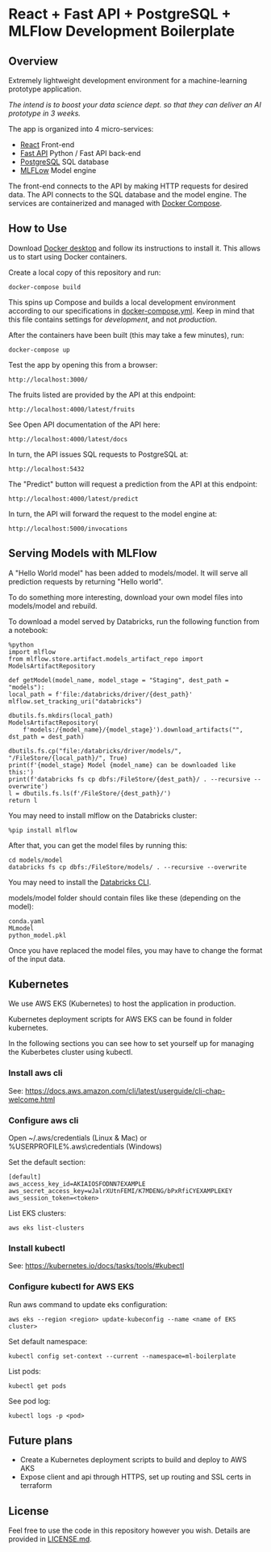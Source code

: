# React + Fast API + PostgreSQL + MLFlow Development Boilerplate

## Overview
Extremely lightweight development environment for a machine-learning prototype application. 

*The intend is to boost your data science dept. so that they can deliver an AI prototype in 3 weeks.*

The app is organized into 4 micro-services:
- [React](https://reactjs.org) Front-end 
- [Fast API](https://fastapi.tiangolo.com) Python / Fast API back-end
- [PostgreSQL](http://postgres.org) SQL database 
- [MLFLow](http://mlflow.org) Model engine

The front-end connects to the API by making HTTP requests for desired data.
The API connects to the SQL database and the model engine.
The services are containerized and managed with [Docker Compose](https://docs.docker.com/compose/).

## How to Use
Download [Docker desktop](https://www.docker.com/products/docker-desktop) and follow its
 instructions to install it. This allows us to start using Docker containers.
 
Create a local copy of this repository and run:

    docker-compose build
    
This spins up Compose and builds a local development environment according to 
our specifications in [docker-compose.yml](docker-compose.yml). Keep in mind that 
this file contains settings for *development*, and not *production*.

After the containers have been built (this may take a few minutes), run:

    docker-compose up
    
Test the app by opening this from a browser:

    http://localhost:3000/ 
    
The fruits listed are provided by the API at this endpoint:

    http://localhost:4000/latest/fruits

See Open API documentation of the API here:

    http://localhost:4000/latest/docs

In turn, the API issues SQL requests to PostgreSQL at:

    http://localhost:5432

The "Predict" button will request a prediction from the API at this endpoint:

    http://localhost:4000/latest/predict

In turn, the API will forward the request to the model engine at:

    http://localhost:5000/invocations

## Serving Models with MLFlow
A "Hello World model" has been added to models/model. It will serve all prediction requests by returning "Hello world".

To do something more interesting, download your own model files into models/model and rebuild.

To download a model served by Databricks, run the following function from a notebook:

    %python
    import mlflow
    from mlflow.store.artifact.models_artifact_repo import ModelsArtifactRepository

    def getModel(model_name, model_stage = "Staging", dest_path = "models"):
    local_path = f'file:/databricks/driver/{dest_path}'
    mlflow.set_tracking_uri("databricks")
    
    dbutils.fs.mkdirs(local_path)
    ModelsArtifactRepository(
        f'models:/{model_name}/{model_stage}').download_artifacts("", dst_path = dest_path)

    dbutils.fs.cp("file:/databricks/driver/models/", "/FileStore/{local_path}/", True)
    print(f'{model_stage} Model {model_name} can be downloaded like this:')
    print(f'databricks fs cp dbfs:/FileStore/{dest_path}/ . --recursive --overwrite')
    l = dbutils.fs.ls(f'/FileStore/{dest_path}/')
    return l

You may need to install mlflow on the Databricks cluster:

    %pip install mlflow

After that, you can get the model files by running this:

    cd models/model
    databricks fs cp dbfs:/FileStore/models/ . --recursive --overwrite
    
You may need to install the [Databricks CLI](https://docs.databricks.com/dev-tools/cli/index.html).

models/model folder should contain files like these (depending on the model):

    conda.yaml
    MLmodel
    python_model.pkl

Once you have replaced the model files, you may have to change the format of the input data.

## Kubernetes
We use AWS EKS (Kubernetes) to host the application in production.

Kubernetes deployment scripts for AWS EKS can be found in folder kubernetes.

In the following sections you can see how to set yourself up for managing the Kuberbetes cluster using kubectl.

### Install aws cli
See: https://docs.aws.amazon.com/cli/latest/userguide/cli-chap-welcome.html

### Configure aws cli
Open ~/.aws/credentials (Linux & Mac) or %USERPROFILE%\.aws\credentials (Windows)

Set the default section:

    [default]
    aws_access_key_id=AKIAIOSFODNN7EXAMPLE
    aws_secret_access_key=wJalrXUtnFEMI/K7MDENG/bPxRfiCYEXAMPLEKEY
    aws_session_token=<token>

List EKS clusters:

    aws eks list-clusters

### Install kubectl
See: https://kubernetes.io/docs/tasks/tools/#kubectl

### Configure kubectl for AWS EKS
Run aws command to update eks configuration:

    aws eks --region <region> update-kubeconfig --name <name of EKS cluster>

Set default namespace:

    kubectl config set-context --current --namespace=ml-boilerplate

List pods:

    kubectl get pods

See pod log:

    kubectl logs -p <pod>

## Future plans
* Create a Kubernetes deployment scripts to build and deploy to AWS AKS
* Expose client and api through HTTPS, set up routing and SSL certs in terraform

## License
Feel free to use the code in this repository however you wish. Details are provided in
[LICENSE.md](LICENSE.md).


